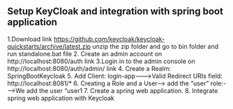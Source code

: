 ## Setup KeyCloak and integration with spring boot application

1.Download link
https://github.com/keycloak/keycloak-quickstarts/archive/latest.zip
unzip the zip folder and go to bin folder and run standalone.bat file
2. Create an admin account on http://localhost:8080/auth link
3.Login in to the admin console on http://localhost:8080/auth/admin/ link
4. Create a Realm:   SpringBootKeycloak
5. Add Client: login-app--->Valid Redirect URIs field: http://localhost:8081/*
6. Creating a Role and a User--> add the “user” role:--->We add the user “user1
7. Create a spring web application.
8. Integrate  spring web application with Keycloak


